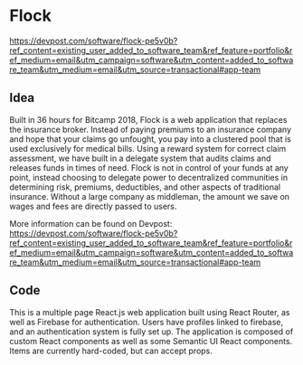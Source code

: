 # Flock

https://devpost.com/software/flock-pe5v0b?ref_content=existing_user_added_to_software_team&ref_feature=portfolio&ref_medium=email&utm_campaign=software&utm_content=added_to_software_team&utm_medium=email&utm_source=transactional#app-team

## Idea

Built in 36 hours for Bitcamp 2018, Flock is a web application that replaces the insurance broker. Instead of paying premiums to an insurance company and hope that your claims go unfought, you pay into a clustered pool that is used exclusively for medical bills. Using a reward system for correct claim assessment, we have built in a delegate system that audits claims and releases funds in times of need. Flock is not in control of your funds at any point, instead choosing to delegate power to decentralized communities in determining risk, premiums, deductibles, and other aspects of traditional insurance. Without a large company as middleman, the amount we save on wages and fees are directly passed to users.

More information can be found on Devpost: https://devpost.com/software/flock-pe5v0b?ref_content=existing_user_added_to_software_team&ref_feature=portfolio&ref_medium=email&utm_campaign=software&utm_content=added_to_software_team&utm_medium=email&utm_source=transactional#app-team

## Code 

This is a multiple page React.js web application built using React Router, as well as Firebase for authentication. Users have profiles linked to firebase, and an authentication system is fully set up. The application is composed of custom React components as well as some Semantic UI React components. Items are currently hard-coded, but can accept props. 



